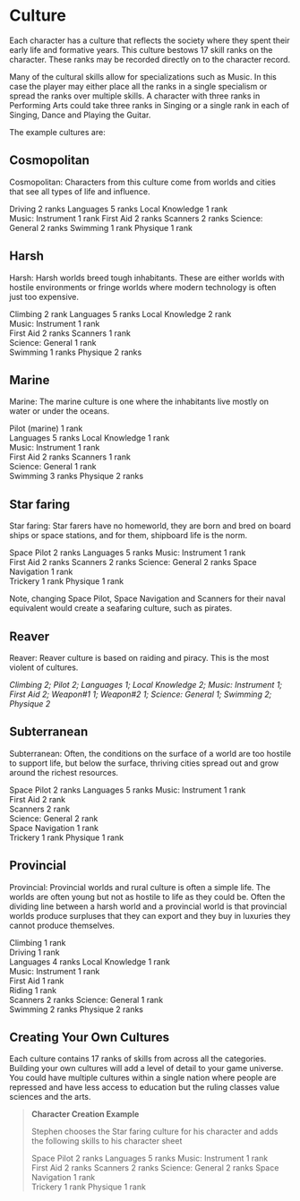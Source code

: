 # Culture

Each character has a culture that reflects the society where they spent 
their early life and formative years. This culture bestows 17 skill ranks 
on the character. These ranks may be recorded directly on to the character 
record.

Many of the cultural skills allow for specializations such as Music. In 
this case the player may either place all the ranks in a single specialism
or spread the ranks over multiple skills. A character with three ranks in 
Performing Arts could take three ranks in Singing or a single rank in each 
of Singing, Dance and Playing the Guitar.

The example cultures are:

## Cosmopolitan
 
Cosmopolitan: Characters from this culture come from worlds and cities 
that see all types of life and influence.

Driving 	2 ranks	
Languages 	5 ranks
Local Knowledge 	1 rank	
Music: Instrument 	1 rank
First Aid 	2 ranks	
Scanners 	2 ranks
Science: General 	2 ranks	
Swimming 	1 rank
Physique 	1 rank

## Harsh
 
Harsh: Harsh worlds breed tough inhabitants. These are either worlds
with hostile environments or fringe worlds where modern technology is 
often just too expensive.

Climbing 	2 rank
Languages 	5 ranks
Local Knowledge 	2 rank	
Music: Instrument 	1 rank	
First Aid 	2 ranks	
Scanners 	1 rank	
Science: General 	1 rank	
Swimming 	1 ranks	
Physique 	2 ranks

## Marine 

Marine: The marine culture is one where the inhabitants live mostly on 
water or under the oceans.

Pilot (marine) 	1 rank	
Languages 	5 ranks
Local Knowledge 	1 rank	
Music: Instrument 	1 rank	
First Aid 	2 ranks	
Scanners 	1 rank	
Science: General 	1 rank	
Swimming 	3 ranks	
Physique 	2 ranks

## Star faring

Star faring: Star farers have no homeworld, they are born and bred on board ships or space stations, and for them, shipboard life is the norm.

Space Pilot 	2 ranks	
Languages 	5 ranks
Music: Instrument 	1 rank	
First Aid 	2 ranks	
Scanners 	2 ranks	Science: General 	2 ranks	
Space Navigation 	1 rank	
Trickery 	1 rank
Physique 	1 rank

Note, changing Space Pilot, Space Navigation and Scanners for their naval 
equivalent would create a seafaring culture, such as pirates.

## Reaver

Reaver: Reaver culture is based on raiding and piracy. 
This is the most violent of cultures.

*Climbing 2; 
Pilot 2; Languages 1;
Local Knowledge 2;
Music: Instrument 1;
First Aid 2;
Weapon#1 1;
Weapon#2 1; 
Science: General 1;
Swimming 2;
Physique 2*

## Subterranean

Subterranean: Often, the conditions on the surface of a world are too 
hostile to support life, but below the surface, thriving cities spread 
out and grow around the richest resources.

Space Pilot 	2 ranks	
Languages 	5 ranks
Music: Instrument 	1 rank	
First Aid 	2 rank	
Scanners 	2 rank	
Science: General 	2 rank	
Space Navigation 	1 rank	
Trickery 	1 rank
Physique 	1 rank

## Provincial

Provincial: Provincial worlds and rural culture is often a simple life. 
The worlds are often young but not as hostile to life as they could be. 
Often the dividing line between a harsh world and a provincial world is 
that provincial worlds produce surpluses that they can export and they 
buy in luxuries they cannot produce themselves.

Climbing 	1 rank	
Driving 	1 rank	
Languages 	4 ranks	
Local Knowledge 	1 rank	
Music: Instrument 	1 rank	
First Aid 	1 rank	
Riding 	1 rank	
Scanners 	2 ranks	
Science: General 	1 rank	
Swimming 	2 ranks	
Physique 	2 ranks

## Creating Your Own Cultures

Each culture contains 17 ranks of skills from across all the categories. 
Building your own cultures will add a level of detail to your game universe. 
You could have multiple cultures within a single nation where people are 
repressed and have less access to education but the ruling classes value 
sciences and the arts.

> **Character Creation Example**
> 
> Stephen chooses the Star faring culture for his character and adds the
> following skills to his character sheet
> 
> Space Pilot 	2 ranks	
> Languages 	5 ranks
> Music: Instrument 	1 rank	
> First Aid 	2 ranks	
> Scanners 	2 ranks	
> Science: General 	2 ranks	
> Space Navigation 	1 rank	
> Trickery 	1 rank
> Physique 	1 rank
